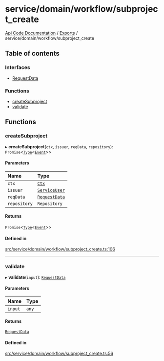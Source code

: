 # service/domain/workflow/subproject\_create
[Api Code Documentation](../README.md) / [Exports](../modules.md) / service/domain/workflow/subproject\_create

## Table of contents

### Interfaces

- [RequestData](../interfaces/service_domain_workflow_subproject_create.RequestData.md)

### Functions

- [createSubproject](service_domain_workflow_subproject_create.md#createsubproject)
- [validate](service_domain_workflow_subproject_create.md#validate)

## Functions

### createSubproject

▸ **createSubproject**(`ctx`, `issuer`, `reqData`, `repository`): `Promise`\<[`Type`](result.md#type)\<[`Event`](../interfaces/service_domain_workflow_subproject_created.Event.md)\>\>

#### Parameters

| Name | Type |
| :------ | :------ |
| `ctx` | [`Ctx`](../interfaces/lib_ctx.Ctx.md) |
| `issuer` | [`ServiceUser`](../interfaces/service_domain_organization_service_user.ServiceUser.md) |
| `reqData` | [`RequestData`](../interfaces/service_domain_workflow_subproject_create.RequestData.md) |
| `repository` | `Repository` |

#### Returns

`Promise`\<[`Type`](result.md#type)\<[`Event`](../interfaces/service_domain_workflow_subproject_created.Event.md)\>\>

#### Defined in

[src/service/domain/workflow/subproject_create.ts:106](https://github.com/openkfw/TruBudget/blob/c993c60c/api/src/service/domain/workflow/subproject_create.ts#L106)

___

### validate

▸ **validate**(`input`): [`RequestData`](../interfaces/service_domain_workflow_subproject_create.RequestData.md)

#### Parameters

| Name | Type |
| :------ | :------ |
| `input` | `any` |

#### Returns

[`RequestData`](../interfaces/service_domain_workflow_subproject_create.RequestData.md)

#### Defined in

[src/service/domain/workflow/subproject_create.ts:56](https://github.com/openkfw/TruBudget/blob/c993c60c/api/src/service/domain/workflow/subproject_create.ts#L56)
